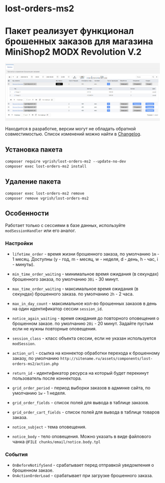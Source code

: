 # lost-orders-ms2

# Пакет реализует функционал брошенных заказов для магазина MiniShop2 MODX Revolution V.2

![Панель управления](docs/images/panel.png)

Находится в разработке, версии могут не обладать обратной совместимостью. Список изменений можно найти
в [Changelog](CHANGELOG.md).

## Установка пакета
```
composer require vgrish/lost-orders-ms2 --update-no-dev
composer exec lost-orders-ms2 install
```

## Удаление пакета
```
composer exec lost-orders-ms2 remove
composer remove vgrish/lost-orders-ms2
```

## Особенности
Работает только с сессиями в базе данных, используйте `modSessionHandler` или его аналог.

### Настройки

* `lifetime_order` - время жизни брошенного заказа, по умолчанию `1m` - 1 месяц. Доступны (y - год, m - месяц, w - неделя, d - день, h - час, i - минуты).
* `min_time_order_waiting` - минимальное время ожидания (в секундах) брошенного заказа, по умолчанию `30i` - 30 минут.
* `max_time_order_waiting` - максимальное время ожидания (в секундах) брошенного заказа. по умолчанию `2h` - 2 часа.
* `max_in_day_count` - максимальное кол-во брошенных заказов в день на один идентификатор сессии `session_id`.
* `notice_again_waiting` - время ожидания до повторного оповещения о брошенном заказе. по умолчанию `20i` - 20 минут. 
Задайте пустым если не нужны повторные оповещения.


* `session_class` - класс объекта сессии, если не указан используется `modSession`.
* `action_url` - ссылка на коннектор обработки перехода к брошенному заказу, по умолчанию `http://sitename.ru/assets/components/lost-orders-ms2/action.php`
* `return_id` - идентификатор ресурса на который будет перекинут пользователь после коннектора.


* `grid_order_period` - период выборки заказов в админке сайта, по умолчанию `1w` - 1 неделя.
* `grid_order_fields` - список полей для вывода в таблице заказов.
* `grid_order_cart_fields` - список полей для вывода в таблице товаров заказа.
* `notice_subject` - тема оповещения.
* `notice_body` - тело оповещения. Можно указать в виде файлового чанка `@FILE chunks/email/notice.body.tpl`

### События

* `OnBeforeNotifySend` - срабатывает перед отправкой уведомления о брошенном заказе.
* `OnActionOrderLoad` - срабатывает при загрузке брошенного заказа.